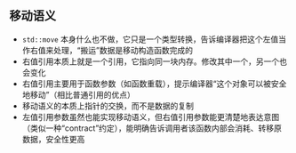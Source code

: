 ## 移动语义

- `std::move` 本身什么也不做，它只是一个类型转换，告诉编译器把这个左值当作右值来处理，“搬运”数据是移动构造函数完成的
- 右值引用本质上就是一个引用，它指向同一块内存。修改其中一个，另一个也会变化
- 右值引用主要用于函数参数（如函数重载），提示编译器“这个对象可以被安全地移动”（相比普通引用的优点）
- 移动语义的本质上指针的交换，而不是数据的复制
- 左值引用参数虽然也能实现移动语义，但右值引用参数能更清楚地表达意图（类似一种“contract”约定），能明确告诉调用者该函数内部会消耗、转移原数据，安全性更高



